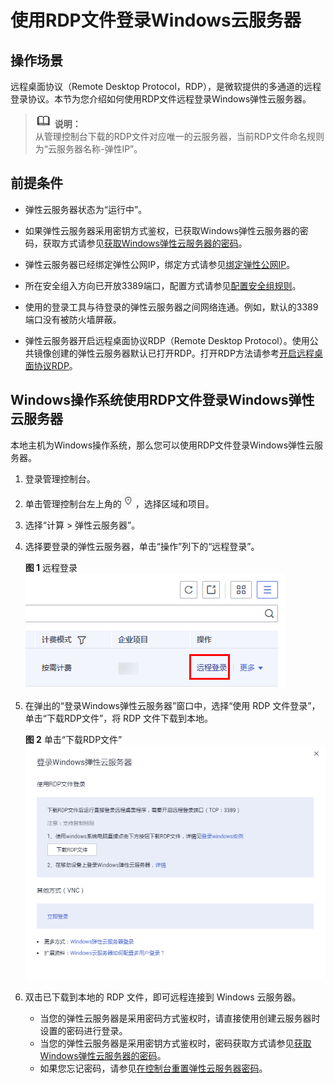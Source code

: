 # 使用RDP文件登录Windows云服务器<a name="ZH-CN_TOPIC_0140323160"></a>

## 操作场景<a name="section119451029135512"></a>

远程桌面协议（Remote Desktop Protocol，RDP），是微软提供的多通道的远程登录协议。本节为您介绍如何使用RDP文件远程登录Windows弹性云服务器。

>![](public_sys-resources/icon-note.gif) **说明：**   
>从管理控制台下载的RDP文件对应唯一的云服务器，当前RDP文件命名规则为“云服务器名称-弹性IP”。  

## 前提条件<a name="section30111449112059"></a>

-   弹性云服务器状态为“运行中”。
-   如果弹性云服务器采用密钥方式鉴权，已获取Windows弹性云服务器的密码，获取方式请参见[获取Windows弹性云服务器的密码](获取Windows弹性云服务器的密码.md)。
-   弹性云服务器已经绑定弹性公网IP，绑定方式请参见[绑定弹性公网IP](绑定弹性公网IP.md)。

-   所在安全组入方向已开放3389端口，配置方式请参见[配置安全组规则](配置安全组规则.md)。
-   使用的登录工具与待登录的弹性云服务器之间网络连通。例如，默认的3389端口没有被防火墙屏蔽。
-   弹性云服务器开启远程桌面协议RDP（Remote Desktop Protocol）。使用公共镜像创建的弹性云服务器默认已打开RDP。打开RDP方法请参考[开启远程桌面协议RDP](远程桌面连接（MSTSC方式）.md#section65216898112059)。

## Windows操作系统使用RDP文件登录Windows弹性云服务器<a name="section1011913410314"></a>

本地主机为Windows操作系统，那么您可以使用RDP文件登录Windows弹性云服务器。

1.  登录管理控制台。
2.  单击管理控制台左上角的![](figures/icon-region.png)，选择区域和项目。
3.  选择“计算 \> 弹性云服务器”。
4.  选择要登录的弹性云服务器，单击“操作”列下的“远程登录”。

    **图 1**  远程登录<a name="zh-cn_topic_0027290684_fig02125113112"></a>  
    ![](figures/远程登录.png "远程登录")

5.  在弹出的“登录Windows弹性云服务器”窗口中，选择“使用 RDP 文件登录”，单击“下载RDP文件”，将 RDP 文件下载到本地。

    **图 2**  单击“下载RDP文件”<a name="fig53609374495"></a>  
    ![](figures/单击-下载RDP文件.png "单击-下载RDP文件")

6.  双击已下载到本地的 RDP 文件，即可远程连接到 Windows 云服务器。
    -   当您的弹性云服务器是采用密码方式鉴权时，请直接使用创建云服务器时设置的密码进行登录。
    -   当您的弹性云服务器是采用密钥方式鉴权时，密码获取方式请参见[获取Windows弹性云服务器的密码](获取Windows弹性云服务器的密码.md)。
    -   如果您忘记密码，请参见[在控制台重置弹性云服务器密码](在控制台重置弹性云服务器密码.md)。


